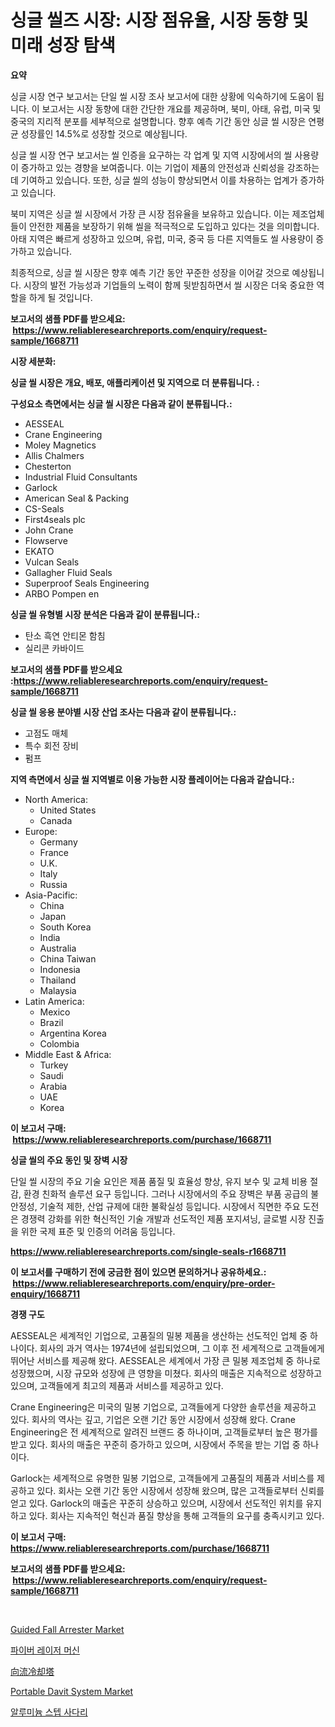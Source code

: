 <p><h1>싱글 씰즈 시장: 시장 점유율, 시장 동향 및 미래 성장 탐색</h1></p><p><strong>요약</strong></p>
<p><p>싱글 시장 연구 보고서는 단일 씰 시장 조사 보고서에 대한 상황에 익숙하기에 도움이 됩니다. 이 보고서는 시장 동향에 대한 간단한 개요를 제공하며, 북미, 아태, 유럽, 미국 및 중국의 지리적 분포를 세부적으로 설명합니다. 향후 예측 기간 동안 싱글 씰 시장은 연평균 성장률인 14.5%로 성장할 것으로 예상됩니다.</p><p>싱글 씰 시장 연구 보고서는 씰 인증을 요구하는 각 업계 및 지역 시장에서의 씰 사용량이 증가하고 있는 경향을 보여줍니다. 이는 기업이 제품의 안전성과 신뢰성을 강조하는 데 기여하고 있습니다. 또한, 싱글 씰의 성능이 향상되면서 이를 차용하는 업계가 증가하고 있습니다.</p><p>북미 지역은 싱글 씰 시장에서 가장 큰 시장 점유율을 보유하고 있습니다. 이는 제조업체들이 안전한 제품을 보장하기 위해 씰을 적극적으로 도입하고 있다는 것을 의미합니다. 아태 지역은 빠르게 성장하고 있으며, 유럽, 미국, 중국 등 다른 지역들도 씰 사용량이 증가하고 있습니다.</p><p>최종적으로, 싱글 씰 시장은 향후 예측 기간 동안 꾸준한 성장을 이어갈 것으로 예상됩니다. 시장의 발전 가능성과 기업들의 노력이 함께 뒷받침하면서 씰 시장은 더욱 중요한 역할을 하게 될 것입니다.</p></p>
<p><strong>보고서의 샘플 PDF를 받으세요: &nbsp;<a href="https://www.reliableresearchreports.com/enquiry/request-sample/1668711">https://www.reliableresearchreports.com/enquiry/request-sample/1668711</a></strong></p>
<p><strong>시장 세분화:</strong></p>
<p><strong> 싱글 씰 시장은 개요, 배포, 애플리케이션 및 지역으로 더 분류됩니다. :</strong></p>
<p><strong>구성요소 측면에서는 싱글 씰 시장은 다음과 같이 분류됩니다.:</strong></p>
<p><ul><li>AESSEAL</li><li>Crane Engineering</li><li>Moley Magnetics</li><li>Allis Chalmers</li><li>Chesterton</li><li>Industrial Fluid Consultants</li><li>Garlock</li><li>American Seal & Packing</li><li>CS-Seals</li><li>First4seals plc</li><li>John Crane</li><li>Flowserve</li><li>EKATO</li><li>Vulcan Seals</li><li>Gallagher Fluid Seals</li><li>Superproof Seals Engineering</li><li>ARBO Pompen en</li></ul></p>
<p><strong> 싱글 씰 유형별 시장 분석은 다음과 같이 분류됩니다.:</strong></p>
<p><ul><li>탄소 흑연 안티몬 함침</li><li>실리콘 카바이드</li></ul></p>
<p><strong>보고서의 샘플 PDF를 받으세요 :<a href="https://www.reliableresearchreports.com/enquiry/request-sample/1668711">https://www.reliableresearchreports.com/enquiry/request-sample/1668711</a></strong></p>
<p><strong> 싱글 씰 응용 분야별 시장 산업 조사는 다음과 같이 분류됩니다.:</strong></p>
<p><ul><li>고점도 매체</li><li>특수 회전 장비</li><li>펌프</li></ul></p>
<p><strong>지역 측면에서 싱글 씰 지역별로 이용 가능한 시장 플레이어는 다음과 같습니다.:</strong></p>
<p><ul>
    <li>
        North America:
        <ul>
            <li>United States</li>
            <li>Canada</li>
        </ul>
    </li>
    <li>
        Europe:
        <ul>
            <li>Germany</li>
            <li>France</li>
            <li>U.K.</li>
            <li>Italy</li>
            <li>Russia</li>
        </ul>
    </li>
    <li>
        Asia-Pacific:
        <ul>
            <li>China</li>
            <li>Japan</li>
            <li>South Korea</li>
            <li>India</li>
            <li>Australia</li>
            <li>China Taiwan</li>
            <li>Indonesia</li>
            <li>Thailand</li>
            <li>Malaysia</li>
        </ul>
    </li>
    <li>
        Latin America:
        <ul>
            <li>Mexico</li>
            <li>Brazil</li>
            <li>Argentina Korea</li>
            <li>Colombia</li>
        </ul>
    </li>
    <li>
        Middle East & Africa:
        <ul>
            <li>Turkey</li>
            <li>Saudi</li>
            <li>Arabia</li>
            <li>UAE</li>
            <li>Korea</li>
        </ul>
    </li>
    </ul></p>
<p><strong>이 보고서 구매: &nbsp;<a href="https://www.reliableresearchreports.com/purchase/1668711">https://www.reliableresearchreports.com/purchase/1668711</a></strong></p>
<p><strong>싱글 씰의 주요 동인 및 장벽 시장</strong></p>
<p><p>단일 씰 시장의 주요 기술 요인은 제품 품질 및 효율성 향상, 유지 보수 및 교체 비용 절감, 환경 친화적 솔루션 요구 등입니다. 그러나 시장에서의 주요 장벽은 부품 공급의 불안정성, 기술적 제한, 산업 규제에 대한 불확실성 등입니다. 시장에서 직면한 주요 도전은 경쟁력 강화를 위한 혁신적인 기술 개발과 선도적인 제품 포지셔닝, 글로벌 시장 진출을 위한 국제 표준 및 인증의 어려움 등입니다.</p></p>
<p><strong><a href="https://www.reliableresearchreports.com/single-seals-r1668711">https://www.reliableresearchreports.com/single-seals-r1668711</a></strong></p>
<p><strong>이 보고서를 구매하기 전에 궁금한 점이 있으면 문의하거나 공유하세요.: &nbsp;<a href="https://www.reliableresearchreports.com/enquiry/pre-order-enquiry/1668711">https://www.reliableresearchreports.com/enquiry/pre-order-enquiry/1668711</a></strong></p>
<p><strong>경쟁 구도</strong></p>
<p><p>AESSEAL은 세계적인 기업으로, 고품질의 밀봉 제품을 생산하는 선도적인 업체 중 하나이다. 회사의 과거 역사는 1974년에 설립되었으며, 그 이후 전 세계적으로 고객들에게 뛰어난 서비스를 제공해 왔다. AESSEAL은 세계에서 가장 큰 밀봉 제조업체 중 하나로 성장했으며, 시장 규모와 성장에 큰 영향을 미쳤다. 회사의 매출은 지속적으로 성장하고 있으며, 고객들에게 최고의 제품과 서비스를 제공하고 있다.</p><p>Crane Engineering은 미국의 밀봉 기업으로, 고객들에게 다양한 솔루션을 제공하고 있다. 회사의 역사는 깊고, 기업은 오랜 기간 동안 시장에서 성장해 왔다. Crane Engineering은 전 세계적으로 알려진 브랜드 중 하나이며, 고객들로부터 높은 평가를 받고 있다. 회사의 매출은 꾸준히 증가하고 있으며, 시장에서 주목을 받는 기업 중 하나이다.</p><p>Garlock는 세계적으로 유명한 밀봉 기업으로, 고객들에게 고품질의 제품과 서비스를 제공하고 있다. 회사는 오랜 기간 동안 시장에서 성장해 왔으며, 많은 고객들로부터 신뢰를 얻고 있다. Garlock의 매출은 꾸준히 상승하고 있으며, 시장에서 선도적인 위치를 유지하고 있다. 회사는 지속적인 혁신과 품질 향상을 통해 고객들의 요구를 충족시키고 있다.</p></p>
<p><strong>이 보고서 구매: &nbsp; <a href="https://www.reliableresearchreports.com/purchase/1668711">https://www.reliableresearchreports.com/purchase/1668711</a></strong></p>
<p><strong>보고서의 샘플 PDF를 받으세요: &nbsp;<a href="https://www.reliableresearchreports.com/enquiry/request-sample/1668711">https://www.reliableresearchreports.com/enquiry/request-sample/1668711</a></strong><strong></strong></p>
<p>&nbsp;</p>
<p><p><a href="https://github.com/nancykennedykellievqfqt2/Market-Research-Report-List-2/blob/main/guided-fall-arrester-market.md">Guided Fall Arrester Market</a></p><p><a href="https://medium.com/@bub56567/%EC%84%AC%EC%9C%A0-%EB%A0%88%EC%9D%B4%EC%A0%80-%EA%B8%B0%EA%B3%84-%EC%8B%9C%EC%9E%A5-2031%EB%85%84%EA%B9%8C%EC%A7%80%EC%9D%98-%ED%8A%B8%EB%A0%8C%EB%93%9C-%EC%98%88%EC%B8%A1-%EB%B0%8F-%EA%B2%BD%EC%9F%81-%EB%B6%84%EC%84%9D-be2e45f826a4">파이버 레이저 머신</a></p><p><a href="https://medium.com/@addiehirthe05/%E9%80%86%E6%B5%81%E5%86%B7%E5%8D%B4%E5%A1%94%E5%B8%82%E5%A0%B4-%E5%B8%82%E5%A0%B4cagr-%E5%B8%82%E5%A0%B4%E5%8B%95%E5%90%91-%E6%88%90%E9%95%B7%E6%88%A6%E7%95%A5%E3%81%AB%E9%96%A2%E3%81%99%E3%82%8B%E6%B4%9E%E5%AF%9F-24c517372de6">向流冷却塔</a></p><p><a href="https://github.com/seekum/Market-Research-Report-List-2/blob/main/portable-davit-system-market.md">Portable Davit System Market</a></p><p><a href="https://medium.com/@wheelgg5674537/%EC%95%8C%EB%A3%A8%EB%AF%B8%EB%8A%84-%EC%82%AC%EB%8B%A4%EB%A6%AC-%EC%8B%9C%EC%9E%A5-%ED%86%B5%EC%B0%B0-%EC%8B%9C%EC%9E%A5-%EB%8F%99%ED%96%A5-%EC%84%B1%EC%9E%A5-2024%EB%85%84%EB%B6%80%ED%84%B0-2031%EB%85%84%EA%B9%8C%EC%A7%80-%EC%98%88%EC%B8%A1%EB%90%9C-%EA%B2%83-7c7a3a074285">알루미늄 스텝 사다리</a></p></p>